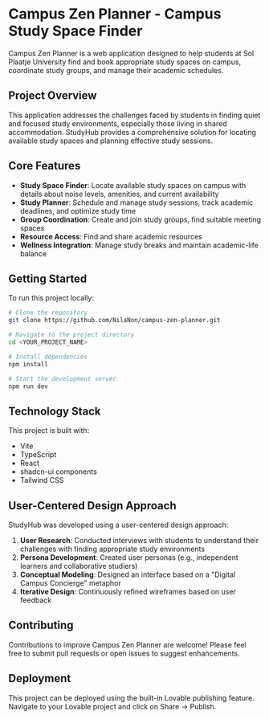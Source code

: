 # Campus Zen Planner - Campus Study Space Finder

Campus Zen Planner is a web application designed to help students at Sol Plaatje University find and book appropriate study spaces on campus, coordinate study groups, and manage their academic schedules.

## Project Overview

This application addresses the challenges faced by students in finding quiet and focused study environments, especially those living in shared accommodation. StudyHub provides a comprehensive solution for locating available study spaces and planning effective study sessions.

## Core Features

- **Study Space Finder**: Locate available study spaces on campus with details about noise levels, amenities, and current availability
- **Study Planner**: Schedule and manage study sessions, track academic deadlines, and optimize study time
- **Group Coordination**: Create and join study groups, find suitable meeting spaces
- **Resource Access**: Find and share academic resources
- **Wellness Integration**: Manage study breaks and maintain academic-life balance

## Getting Started

To run this project locally:

```sh
# Clone the repository
git clone https://github.com/NilaNon/campus-zen-planner.git

# Navigate to the project directory
cd <YOUR_PROJECT_NAME>

# Install dependencies
npm install

# Start the development server
npm run dev
```

## Technology Stack

This project is built with:

- Vite
- TypeScript
- React
- shadcn-ui components
- Tailwind CSS

## User-Centered Design Approach

StudyHub was developed using a user-centered design approach:

1. **User Research**: Conducted interviews with students to understand their challenges with finding appropriate study environments
2. **Persona Development**: Created user personas (e.g., independent learners and collaborative studiers)
3. **Conceptual Modeling**: Designed an interface based on a "Digital Campus Concierge" metaphor
4. **Iterative Design**: Continuously refined wireframes based on user feedback

## Contributing

Contributions to improve Campus Zen Planner are welcome! Please feel free to submit pull requests or open issues to suggest enhancements.

## Deployment

This project can be deployed using the built-in Lovable publishing feature. Navigate to your Lovable project and click on Share -> Publish.
